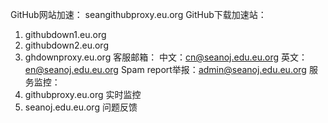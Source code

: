 GitHub网站加速：
seangithubproxy.eu.org
GitHub下载加速站：
1. githubdown1.eu.org
2. githubdown2.eu.org
3. ghdownproxy.eu.org
客服邮箱：
中文：cn@seanoj.edu.eu.org
英文：en@seanoj.edu.eu.org
Spam report举报：admin@seanoj.edu.eu.org
服务监控：
1. githubproxy.eu.org 实时监控
2. seanoj.edu.eu.org 问题反馈
